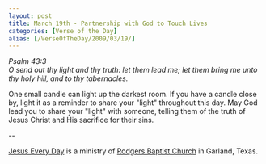 ```yaml
---
layout: post
title: March 19th - Partnership with God to Touch Lives
categories: [Verse of the Day]
alias: [/VerseOfTheDay/2009/03/19/]
---
```


_Psalm 43:3  
O send out thy light and thy truth: let them lead me; let them bring
me unto thy holy hill, and to thy tabernacles._

One small candle can light up the darkest room. If you have a
candle close by, light it as a reminder to share your "light"
throughout this day. May God lead you to share your "light" with
someone, telling them of the truth of Jesus Christ and His sacrifice
for their sins.

 --

<a href=http://jesuseveryday.net>Jesus Every Day</a> is a ministry of <a href=http://rodgersbaptist.net>Rodgers Baptist Church</a> in Garland, Texas.
